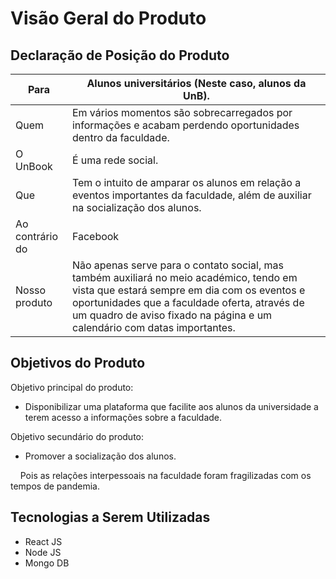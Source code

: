 # Visão Geral do Produto

## Declaração de Posição do Produto

| Para            | Alunos universitários (Neste caso, alunos da UnB).                                                                                                                                                                                                                   |
| --------------- | -------------------------------------------------------------------------------------------------------------------------------------------------------------------------------------------------------------------------------------------------------------------- |
| Quem            | Em vários momentos são sobrecarregados por informações e acabam perdendo oportunidades dentro da faculdade.                                                                                                                                                          |
| O UnBook        | É uma rede social.                                                                                                                                                                                                                                                   |
| Que             | Tem o intuito de amparar os alunos em relação a eventos importantes da faculdade, além de auxiliar na socialização dos alunos.                                                                                                                                       |
| Ao contrário do | Facebook                                                                                                                                                                                                                                                             |
| Nosso produto   | Não apenas serve para o contato social, mas também auxiliará no meio académico, tendo em vista que estará sempre em dia com os eventos e oportunidades que a faculdade oferta, através de um quadro de aviso fixado na página e um calendário com datas importantes. |

## Objetivos do Produto

Objetivo principal do produto:

- Disponibilizar uma plataforma que facilite aos alunos da universidade a terem acesso a informações sobre a faculdade.

Objetivo secundário do produto:

- Promover a socialização dos alunos.

&nbsp; &nbsp; Pois as relações interpessoais na faculdade foram fragilizadas com os tempos de pandemia.

## Tecnologias a Serem Utilizadas

- React JS
- Node JS
- Mongo DB
